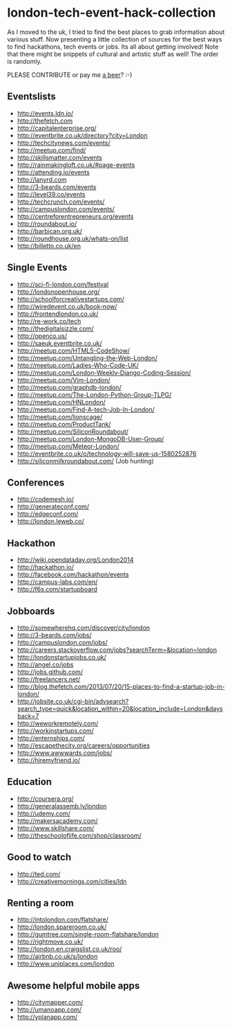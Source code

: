 london-tech-event-hack-collection
=================================

As I moved to the uk, I tried to find the best places to grab information about various stuff. Now presenting a little collection of sources for the best ways to find hackathons, tech events or jobs. Its all about getting involved! 
Note that there might be snippets of cultural and artistic stuff as well! The order is randomly.

PLEASE CONTRIBUTE or pay me [a beer](https://www.gittip.com/monbro/)? :-)

Eventslists
------------
* http://events.ldn.io/
* http://thefetch.com
* http://capitalenterprise.org/
* http://eventbrite.co.uk/directory?city=London
* http://techcitynews.com/events/
* http://meetup.com/find/
* http://skillsmatter.com/events
* http://rainmakingloft.co.uk/#page-events
* http://attending.io/events
* http://lanyrd.com
* http://3-beards.com/events
* http://level39.co/events
* http://techcrunch.com/events/
* http://campuslondon.com/events/
* http://centreforentrepreneurs.org/events
* http://roundabout.io/
* http://barbican.org.uk/
* http://roundhouse.org.uk/whats-on/list
* http://billetto.co.uk/en

Single Events
------------
* http://sci-fi-london.com/festival
* http://londonopenhouse.org/
* http://schoolforcreativestartups.com/
* http://wiredevent.co.uk/book-now/
* http://frontendlondon.co.uk/
* http://re-work.co/tech
* http://thedigitalsizzle.com/
* http://openco.us/
* http://saeuk.eventbrite.co.uk/
* http://meetup.com/HTML5-CodeShow/
* http://meetup.com/Untangling-the-Web-London/
* http://meetup.com/Ladies-Who-Code-UK/
* http://meetup.com/London-Weekly-Django-Coding-Session/
* http://meetup.com/Vim-London/
* http://meetup.com/graphdb-london/
* http://meetup.com/The-London-Python-Group-TLPG/
* http://meetup.com/HNLondon/
* http://meetup.com/Find-A-tech-Job-In-London/
* http://meetup.com/lionscage/
* http://meetup.com/ProductTank/
* http://meetup.com/SiliconRoundabout/
* http://meetup.com/London-MongoDB-User-Group/
* http://meetup.com/Meteor-London/
* http://eventbrite.co.uk/o/technology-will-save-us-1580252876
* http://siliconmilkroundabout.com/ (Job hunting)

Conferences
------------

* http://codemesh.io/
* http://generateconf.com/
* http://edgeconf.com/
* http://london.leweb.co/

Hackathon
------------

* http://wiki.opendataday.org/London2014
* http://hackathon.io/
* http://facebook.com/hackathon/events
* http://campus-labs.com/en/
* http://f6s.com/startupboard

Jobboards
------------
* http://somewherehq.com/discover/city/london
* http://3-beards.com/jobs/
* http://campuslondon.com/jobs/
* http://careers.stackoverflow.com/jobs?searchTerm=&location=london
* http://londonstartupjobs.co.uk/
* http://angel.co/jobs
* http://jobs.github.com/
* http://freelancers.net/
* http://blog.thefetch.com/2013/07/20/15-places-to-find-a-startup-job-in-london/
* http://jobsite.co.uk/cgi-bin/advsearch?search_type=quick&location_within=20&location_include=London&daysback=7
* http://weworkremotely.com/
* http://workinstartups.com/
* http://enternships.com/
* http://escapethecity.org/careers/opportunities
* http://www.awwwards.com/jobs/
* http://hiremyfriend.io/

Education
------------
* http://coursera.org/
* http://generalassemb.ly/london
* http://udemy.com/
* http://makersacademy.com/
* http://www.skillshare.com/
* http://theschooloflife.com/shop/classroom/

Good to watch
------------
* http://ted.com/
* http://creativemornings.com/cities/ldn

Renting a room
------------
* http://intolondon.com/flatshare/
* http://london.spareroom.co.uk/
* http://gumtree.com/single-room-flatshare/london
* http://rightmove.co.uk/
* http://london.en.craigslist.co.uk/roo/
* http://airbnb.co.uk/s/london
* http://www.uniplaces.com/london

Awesome helpful mobile apps
---------------------
* http://citymapper.com/
* http://umanoapp.com/
* http://yplanapp.com/
